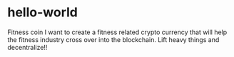# hello-world
Fitness coin
I want to create a fitness related crypto currency that will help the fitness industry cross over into the blockchain.  Lift heavy things and decentralize!!
